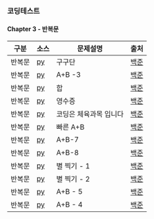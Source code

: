 ### 코딩테스트
#### Chapter 3 - 반복문

| 구분 | 소스 | 문제설명 | 출처 |
| -- | -- | -- | -- |
| 반복문 | [py](./2739.py) | 구구단 | [백준](https://www.acmicpc.net/problem/2739) |
| 반복문 | [py](./10950.py) | A+B -3 | [백준](https://www.acmicpc.net/problem/10950) |
| 반복문 | [py](./8393.py) | 합 | [백준](https://www.acmicpc.net/problem/8393) |
| 반복문 | [py](./25304.py) | 영수증 | [백준](https://www.acmicpc.net/problem/25304) |
| 반복문 | [py](./25314.py) | 코딩은 체육과목 입니다 | [백준](https://www.acmicpc.net/problem/25314) |
| 반복문 | [py](./15552.py) | 빠른 A+B | [백준](https://www.acmicpc.net/problem/15552) |
| 반복문 | [py](./11021.py) | A+B-7 | [백준](https://www.acmicpc.net/problem/11021) |
| 반복문 | [py](./11022.py) | A+B-8 | [백준](https://www.acmicpc.net/problem/11022) |
| 반복문 | [py](./2438.py) | 별 찍기 - 1 | [백준](https://www.acmicpc.net/problem/2438) |
| 반복문 | [py](./2439.py) | 별 찍기 - 2 | [백준](https://www.acmicpc.net/problem/2439) |
| 반복문 | [py](./10952.py) | A+B - 5 | [백준](https://www.acmicpc.net/problem/10952) |
| 반복문 | [py](./10951.py) | A+B - 4 | [백준](https://www.acmicpc.net/problem/10951) |